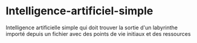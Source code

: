 # Intelligence-artificiel-simple
Intelligence artificielle simple qui doit trouver la sortie d'un labyrinthe importé depuis un fichier avec des points de vie initiaux et des ressources
